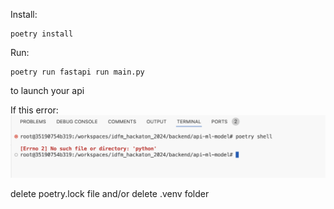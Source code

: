 Install:
```
poetry install
```
Run:
```
poetry run fastapi run main.py
```

to launch your api


If this error:
![alt text](image.png)

delete poetry.lock file
and/or delete .venv folder